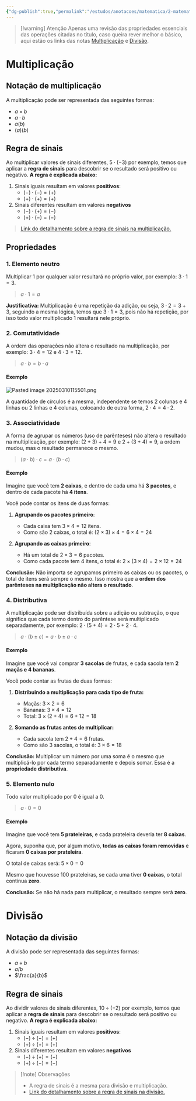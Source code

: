 ```yaml
---
{"dg-publish":true,"permalink":"/estudos/anotacoes/matematica/2-matematica-basico/1-operacoes-fundamentais/1-2-multiplicacao-e-divisao/","updated":"2025-03-10T12:26:58.000-03:00"}
---
```


> [!warning] Atenção
> Apenas uma revisão das propriedades essenciais das operações citadas no título, caso queira rever melhor o básico, aqui estão os links das notas [Multiplicação](2.%203.%20Multiplicação.md) e [Divisão](2.%204.%20Divisão.md).

# Multiplicação

## Notação de multiplicação

A multiplicação pode ser representada das seguintes formas:

- $a \times b$
- $a \cdot b$
- $a(b)$
- $(a)(b)$

## Regra de sinais

Ao multiplicar valores de sinais diferentes, $5 \cdot (-3)$ por exemplo, temos que aplicar a **regra de sinais** para descobrir se o resultado será positivo ou negativo. **A regra é explicada abaixo:**

1. Sinais iguais resultam em valores **positivos**:
	- $(-) \cdot (-) = (+)$
	- $(+) \cdot (+) = (+)$
2. Sinais diferentes resultam em valores **negativos**
	- $(-) \cdot (+) = (-)$
	- $(+) \cdot (-) = (-)$

> [Link do detalhamento sobre a regra de sinais na multiplicação.](2.%206.%20Operações%20com%20números%20negativos.md#Multiplicação%20de%20Números%20Negativos)

## Propriedades

### 1. Elemento neutro

Multiplicar $1$ por qualquer valor resultará no próprio valor, por exemplo: $3 \cdot 1 = 3$.

> $a \cdot 1 = a$

**Justificativa:** Multiplicação é uma repetição da adição, ou seja, $3 \cdot 2 = 3 + 3$, seguindo a mesma lógica, temos que $3 \cdot 1 = 3$, pois não há repetição, por isso todo valor multiplicado $1$ resultará nele próprio.

### 2. Comutatividade

A ordem das operações não altera o resultado na multiplicação, por exemplo: $3 \cdot 4 = 12$ e $4 \cdot 3 = 12$.

> $a \cdot b = b \cdot a$

#### Exemplo

![Pasted image 20250310115501.png](/img/user/Pasted%20image%2020250310115501.png)

A quantidade de círculos é a mesma, independente se temos $2 \text{ colunas}$ e $4 \text{ linhas}$ ou $2 \text{ linhas}$ e $4 \text{ colunas}$, colocando de outra forma, $2 \cdot 4 = 4 \cdot 2$.

### 3. Associatividade

A forma de agrupar os números (uso de parênteses) não altera o resultado na multiplicação, por exemplo: $(2 + 3) + 4 = 9$ e $2 + (3 + 4) = 9$, a ordem mudou, mas o resultado permanece o mesmo.

> $(a \cdot b) \cdot c = a \cdot (b \cdot c)$

#### Exemplo

Imagine que você tem **2 caixas**, e dentro de cada uma há **3 pacotes**, e dentro de cada pacote há **4 itens**.  

Você pode contar os itens de duas formas:  

1. **Agrupando os pacotes primeiro**:
	- Cada caixa tem $3 \times 4 = 12$ itens.
	- Como são 2 caixas, o total é: $(2 \times 3) \times 4 = 6 \times 4 = 24$

2. **Agrupando as caixas primeiro**:
	- Há um total de $2 \times 3 = 6$ pacotes.
	- Como cada pacote tem 4 itens, o total é: $2 \times (3 \times 4) = 2 \times 12 = 24$

**Conclusão:** Não importa se agrupamos primeiro as caixas ou os pacotes, o total de itens será sempre o mesmo. Isso mostra que a **ordem dos parênteses na multiplicação não altera o resultado**.

### 4. Distributiva

A multiplicação pode ser distribuída sobre a adição ou subtração, o que significa que cada termo dentro do parêntese será multiplicado separadamente, por exemplo: $2 \cdot (5 + 4) = 2 \cdot 5 + 2 \cdot 4$.

> $a \cdot (b \pm c) = a \cdot b \pm a \cdot c$

#### Exemplo

Imagine que você vai comprar **3 sacolas** de frutas, e cada sacola tem **2 maçãs e 4 bananas**.  

Você pode contar as frutas de duas formas:  

1. **Distribuindo a multiplicação para cada tipo de fruta:**  
   - Maçãs: $3 \times 2 = 6$  
   - Bananas: $3 \times 4 = 12$  
   - Total: $3 \times (2 + 4) = 6 + 12 = 18$

2. **Somando as frutas antes de multiplicar:**  
   - Cada sacola tem $2 + 4 = 6$ frutas.  
   - Como são 3 sacolas, o total é: $3 \times 6 = 18$

**Conclusão:** Multiplicar um número por uma soma é o mesmo que multiplicá-lo por cada termo separadamente e depois somar. Essa é a **propriedade distributiva**.

### 5. Elemento nulo

Todo valor multiplicado por 0 é igual a 0.

> $a \cdot 0 = 0$

#### Exemplo

Imagine que você tem **5 prateleiras**, e cada prateleira deveria ter **8 caixas**.  

Agora, suponha que, por algum motivo, **todas as caixas foram removidas** e ficaram **0 caixas por prateleira**.  

O total de caixas será: $5 \times 0 = 0$

Mesmo que houvesse 100 prateleiras, se cada uma tiver **0 caixas**, o total continua **zero**.  

**Conclusão:** Se não há nada para multiplicar, o resultado sempre será **zero**.

# Divisão

## Notação da divisão

A divisão pode ser representada das seguintes formas:

- $a \div b$
- $a / b$
- $\frac{a}{b}$

## Regra de sinais

Ao dividir valores de sinais diferentes, $10 \div (-2)$ por exemplo, temos que aplicar a **regra de sinais** para descobrir se o resultado será positivo ou negativo. **A regra é explicada abaixo:**

1. Sinais iguais resultam em valores **positivos**:
	- $(-) \div (-) = (+)$
	- $(+) \div (+) = (+)$
2. Sinais diferentes resultam em valores **negativos**
	- $(-) \div (+) = (-)$
	- $(+) \div (-) = (-)$

> [!note] Observações
> - A regra de sinais é a mesma para divisão e multiplicação.
> - [Link do detalhamento sobre a regra de sinais na divisão.](2.%206.%20Operações%20com%20números%20negativos.md#Divisão%20de%20Números%20Negativos)
